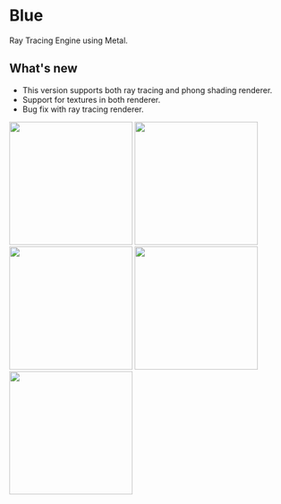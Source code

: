 # Blue

Ray Tracing Engine using Metal.

## What's new

- This version supports both ray tracing and phong shading renderer.
- Support for textures in both renderer.
- Bug fix with ray tracing renderer.

<image src="assets/1.png" width="220"/> <image src="assets/2.png" width="220"/>
<image src="assets/3.png" width="220"/> <image src="assets/4.png" width="220"/> <image src="assets/5.png" width="220"/> 